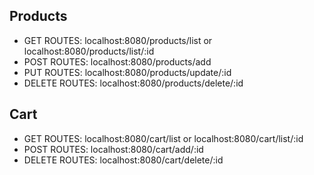 ## Products  
- GET ROUTES: localhost:8080/products/list or localhost:8080/products/list/:id
- POST ROUTES: localhost:8080/products/add
- PUT ROUTES: localhost:8080/products/update/:id
- DELETE ROUTES: localhost:8080/products/delete/:id

## Cart
- GET ROUTES: localhost:8080/cart/list or localhost:8080/cart/list/:id
- POST ROUTES: localhost:8080/cart/add/:id
- DELETE ROUTES: localhost:8080/cart/delete/:id


